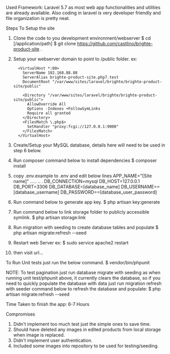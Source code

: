 Used Framework:
  Laravel 5.7 as most web app functionalities and utilities are already available.
  Also coding in laravel is very developer friendly and file organization is pretty neat.

Steps To Setup the site
  1. Clone the code to you development environment/webserver 
    $ cd [/application/path]
    $ git clone https://github.com/castlino/brighte-product-site .
  2. Setup your webserver domain to point to /public folder. 
      ex:
      
        ```
          <VirtualHost *:80>
            ServerName 192.168.88.88
            ServerAlias brighte-product-site.php7.test
            DocumentRoot "/var/www/sites/laravel/brighte/brighte-product-site/public"

            <Directory "/var/www/sites/laravel/brighte/brighte-product-site/public">
              AllowOverride All
              Options -Indexes +FollowSymLinks
              Require all granted
            </Directory>
            <FilesMatch \.php$>
              SetHandler "proxy:fcgi://127.0.0.1:9000"
            </FilesMatch>
          </VirtualHost>
        ```

  3. Create/Setup your MySQL database, details here will need to be used in step 6 below.
  4. Run composer command below to install dependencies
    $ composer install
  5. copy .env.example to .env and edit below lines
      APP_NAME="[Site name]"
      ..... .. .
      DB_CONNECTION=mysql
      DB_HOST=127.0.0.1
      DB_PORT=3306
      DB_DATABASE=[database_name]
      DB_USERNAME==[database_username]
      DB_PASSWORD==[database_user_password]
  6. Run command below to generate app key.
        $ php artisan key:generate
  7. Run command below to link storage folder to publicly accessible symlink.
    $ php artisan storage:link
  8. Run migration with seeding to create database tables and populate
    $ php artisan migrate:refresh --seed
  9. Restart web Server
    ex: $ sudo service apache2 restart
  10. then visit url...


To Run Unit tests just run the below command.
    $ vendor/bin/phpunit
    
NOTE: 
  To test pagination just run database migrate with seeding as when running unit test/phpunit above, it currently clears the database, so if you need to quickly populate the database with data just run migration refresh with seeder command below to refresh the database and populate:
    $ php artisan migrate:refresh --seed

Time Taken to finish the app:
 6-7 Hours
 
Compromises
  1. Didn't implement too much test just the simple ones to save time.
  2. Should have deleted any images in edited products from local storage when image is replaced.
  3. Didn't implement user authentication.
  4. Included some images into repository to be used for testing/seeding.
